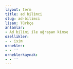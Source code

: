 ```yaml
---
layout: term
title: ad bilimci
slug: ad-bilimci
lisan: Türkçe
anlamlar:
- Ad bilimi ile uğraşan kimse
ozellikler:
- - isim
ornekler:
- - ''
orneklerkaynak:
- - ''
---
```

